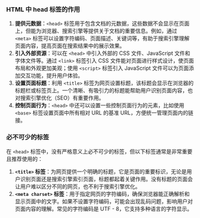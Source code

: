 ### HTML 中 head 标签的作用
1. **提供元数据**：`<head>` 标签用于包含文档的元数据，这些数据不会显示在页面上，但能为浏览器、搜索引擎等提供关于文档的重要信息。例如，通过 `<meta>` 标签可以设置字符编码、页面描述、关键词等，有助于搜索引擎理解页面内容，提高页面在搜索结果中的展示效果。
2. **引入外部资源**：可以在 `<head>` 中引入外部的 CSS 文件、JavaScript 文件和字体文件等。通过 `<link>` 标签引入 CSS 文件能对页面进行样式设计，使页面布局和外观更加美观；使用 `<script>` 标签引入 JavaScript 文件可以为页面添加交互功能，提升用户体验。
3. **设置页面标题**：利用 `<title>` 标签为网页设置标题，该标题会显示在浏览器的标题栏或标签页上。一个清晰、有吸引力的标题能帮助用户识别页面内容，也对搜索引擎优化（SEO）有重要作用。
4. **控制页面行为**：`<head>` 中还可以设置一些控制页面行为的元素，比如使用 `<base>` 标签设置页面中所有相对 URL 的基准 URL，方便统一管理页面内的链接。

### 必不可少的标签
在 `<head>` 标签中，没有严格意义上必不可少的标签，但以下标签通常是非常重要且推荐使用的：
1. **`<title>` 标签**：为网页提供一个明确的标题，它是页面的重要标识，无论是用户识别页面还是搜索引擎索引页面，标题都起着关键作用。没有标题的页面会让用户难以区分不同的网页，也不利于搜索引擎优化。
2. **`<meta charset>` 标签**：用于指定网页的字符编码，确保浏览器能正确解析和显示页面中的文字。如果不设置字符编码，可能会出现乱码问题，影响用户对页面内容的理解。常见的字符编码是 UTF - 8，它支持多种语言的字符显示。 